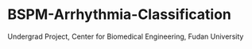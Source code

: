 # BSPM-Arrhythmia-Classification
Undergrad Project, Center for Biomedical Engineering, Fudan University
